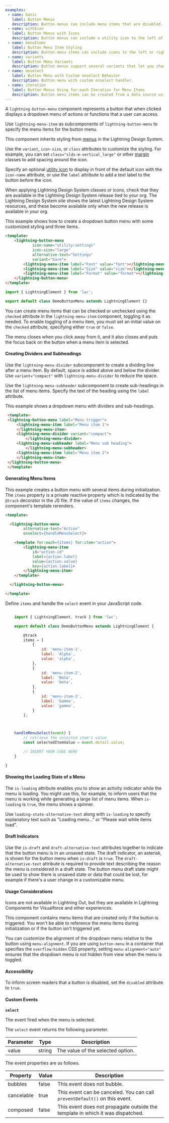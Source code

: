 ```yaml
---
examples:
 - name: basic
   label: Button Menus
   description: Button menus can include menu items that are disabled. Menu subheaders and dividers can categorize or group menu items. Menu dividers support a compact variant.
 - name: withIcon
   label: Button Menus with Icons
   description: Button menus can include a utility icon to the left of the dropdown.
 - name: menuItems
   label: Button Menu Item Styling
   description: Button menu items can include icons to the left or right of the item label, or both.
 - name: variants
   label: Button Menu Variants
   description: Button menus support several variants that let you change the border style and size, or display with a dark background.
 - name: onselect
   label: Button Menu with Custom onselect Behavior
   description: Button menu with custom onselect handler.
 - name: iteration
   label: Button Menus Using for:each Iteration for Menu Items
   description: Button menu items can be created from a data source using iteration.
---
```

A `lightning-button-menu` component represents a button that when clicked displays a
dropdown menu of actions or functions that a user can access.

Use `lightning-menu-item` as subcomponents of `lightning-button-menu` to specify the menu items for the button menu.

This component inherits styling from [menus](https://www.lightningdesignsystem.com/components/menus/) in the Lightning Design System.

Use the `variant`, `icon-size`, or `class` attributes to customize the styling. For example, you can set `class="slds-m-vertical_large"` or other
[margin](https://lightningdesignsystem.com/utilities/margin/) classes to add spacing around the icon.

Specify an optional [utility icon](https://www.lightningdesignsystem.com/icons/#utility) to display in front of the default icon with the `icon-name` attribute, or
use the `label` attribute to add a text label to the button before the icon.

When applying Lightning Design System classes or icons, check that they are
available in the Lightning Design System release tied to your org. The Lightning
Design System site shows the latest Lightning Design System resources, and these
become available only when the new release is available in your org.

This example shows how to create a dropdown button menu with some customized styling and three items.

```html
<template>
    <lightning-button-menu
            icon-name="utility:settings"
            icon-size="large"
            alternative-text="Settings"
            variant="bare">
        <lightning-menu-item label="Font" value="font"></lightning-menu-item>
        <lightning-menu-item label="Size" value="size"></lightning-menu-item>
        <lightning-menu-item label="Format" value="format"></lightning-menu-item>
    </lightning-button-menu>
</template>
```

```javascript
import { LightningElement } from 'lwc';

export default class DemoButtonMenu extends LightningElement {}
```


You can create menu items that can be checked or unchecked using the `checked`
attribute in the `lightning-menu-item` component, toggling it as needed. To
enable toggling of a menu item, you must set an initial value on the `checked`
attribute, specifying either `true` or `false`.

The menu closes when you click away from it, and it also closes and puts the
focus back on the button when a menu item is selected.

#### Creating Dividers and Subheadings

Use the `lightning-menu-divider` subcomponent to create a dividing line after a menu item. By default, space is added
above and below the divider. Use `variant="compact"` with `lightning-menu-divider` to reduce the space.

Use the `lightning-menu-subheader` subcomponent to create sub-headings in the list of menu items. Specify the text
of the heading using the `label` attribute.

This example shows a dropdown menu with dividers and sub-headings.

```html
 <template>
 <lightning-button-menu label="Menu trigger">
     <lightning-menu-item label="Menu item 1">
     </lightning-menu-item>
     <lightning-menu-divider variant="compact">
         </lightning-menu-divider>
     <lightning-menu-subheader label="Menu sub heading">
         </lightning-menu-subheader>
     <lightning-menu-item label="Menu item 2">
     </lightning-menu-item>
 </lightning-button-menu>
 </template>
```

#### Generating Menu Items

This example creates a button menu with several items during initialization. The `items` property is a private
reactive property which is indicated by the `@track` decorator in the JS file. If the value of `items` changes, the component's template rerenders.

```html
<template>

  <lightning-button-menu
        alternative-text="Action"
        onselect={handleMenuSelect}>

    <template for:each={items} for:item="action">
        <lightning-menu-item
            id="action-id"
            label={action.label}
            value={action.value}
            key={action.label}>
        </lightning-menu-item>
    </template>

  </lightning-button-menu>

</template>
```

Define `items` and handle the `select` event in your JavaScript code.

```javascript

    import { LightningElement, track } from 'lwc';

    export default class DemoButtonMenu extends LightningElement {

        @track
        items = [
            {
                id: 'menu-item-1',
                label: 'Alpha',
                value: 'alpha',
            },
            {
                id: 'menu-item-2',
                label: 'Beta',
                value: 'beta',
            },
            {
                id: 'menu-item-3',
                label: 'Gamma',
                value: 'gamma',
            }
        ];



    handleMenuSelect(event) {
        // retrieve the selected item's value
        const selectedItemValue = event.detail.value;

        // INSERT YOUR CODE HERE
    }

}
```
#### Showing the Loading State of a Menu

The `is-loading` attribute enables you to show an activity indicator while the menu is loading. You might
use this, for example, to inform users that the menu is working while generating a large list of menu items.
When `is-loading` is `true`, the menu shows a spinner.

Use `loading-state-alternative-text` along with `is-loading` to specify explanatory text such as "Loading menu..." or
"Please wait while items load".

#### Draft Indicators

Use the `is-draft` and `draft-alternative-text` attributes together to indicate that the button menu is in an unsaved state.
The draft indicator, an asterisk, is shown for the button menu when `is-draft` is `true`. The `draft-alternative-text` attribute
is required to provide text describing the reason the menu is considered in a draft state. The button menu draft state might
be used to show there is unsaved state or data that could be lost, for example if there's a user change in a customizable menu.

#### Usage Considerations

Icons are not available in Lightning Out, but they are available in Lightning Components for Visualforce and other experiences.

This component contains menu items that are created only if the button is
triggered. You won't be able to reference the menu items during initialization
or if the button isn't triggered yet.

You can customize the alignment of the dropdown menu relative to the button using `menu-alignment`.
If you are using `button-menu` in a container that specifies the `overflow:hidden` CSS property,
setting `menu-alignment="auto"` ensures that the dropdown menu is not hidden from view when the menu is toggled.


#### Accessibility

To inform screen readers that a button is disabled, set the `disabled`
attribute to `true`.

#### Custom Events

**`select`**

The event fired when the menu is selected.

The `select` event returns the following parameter.

Parameter|Type|Description
-----|-----|----------
value|string|The value of the selected option.

The event properties are as follows.

Property|Value|Description
-----|-----|----------
bubbles|false|This event does not bubble.
cancelable|true|This event can be canceled. You can call `preventDefault()` on this event.
composed|false|This event does not propagate outside the template in which it was dispatched.

